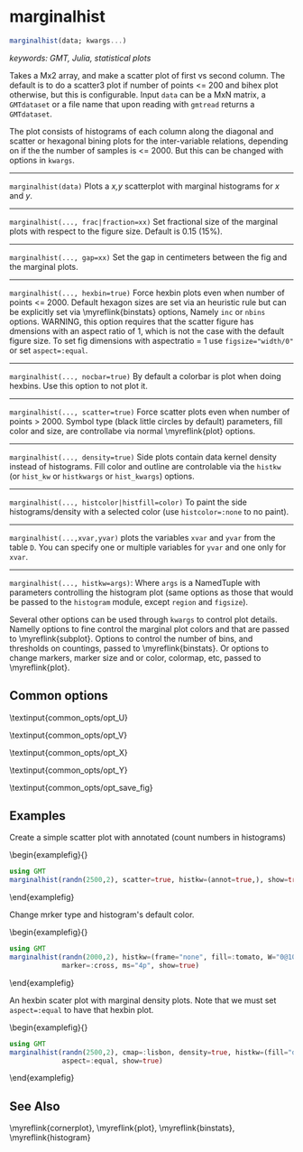 # marginalhist

```julia
marginalhist(data; kwargs...)
```

*keywords: GMT, Julia, statistical plots*


Takes a Mx2 array, and make a scatter plot of first vs second column. The default is to do a scatter3
plot if number of points <= 200 and bihex plot otherwise, but this is configurable.  Input `data`
can be a MxN matrix, a `GMTdataset` or a file name that upon reading with `gmtread` returns a `GMTdataset`.

The plot consists of histograms of each column along the diagonal and scatter or hexagonal bining plots
for the inter-variable relations, depending on if the the number of samples is <= 2000. But this can be
changed with options in `kwargs`.

-----
`marginalhist(data)` Plots a *x,y* scatterplot with marginal histograms for *x* and *y*. 

-----
`marginalhist(..., frac|fraction=xx)` Set fractional size of the marginal plots with respect to the
figure size. Default is 0.15 (15%).

-----
`marginalhist(..., gap=xx)` Set the gap in centimeters between the fig and the marginal plots.

-----
`marginalhist(..., hexbin=true)` Force hexbin plots even when number of points <= 2000. Default hexagon sizes
are set via an heuristic rule but can be explicitly set via \myreflink{binstats} options, Namely `inc`
or `nbins` options. WARNING, this option requires that the scatter figure has dmensions with an aspect ratio of 1,
which is not the case with the default figure size. To set fig dimensions with aspectratio = 1 use `figsize="width/0"`
or set `aspect=:equal`.

-----
`marginalhist(..., nocbar=true)` By default a colorbar is plot when doing hexbins. Use this option to not plot it.

-----
`marginalhist(..., scatter=true)` Force scatter plots even when number of points > 2000. Symbol type
(black little circles by default) parameters, fill color and size, are controllabe via normal \myreflink{plot} options.

-----
`marginalhist(..., density=true)` Side plots contain data kernel density instead of histograms.
Fill color and outline are controlable via the `histkw` (or `hist_kw` or `histkwargs` or `hist_kwargs`) options.

-----
`marginalhist(..., histcolor|histfill=color)` To paint the side histograms/density with a selected
color (use `histcolor=:none` to no paint).

-----
`marginalhist(...,xvar,yvar)` plots the variables `xvar` and `yvar` from the table `D`. You can specify one or
multiple variables for `yvar` and one only for `xvar`.

-----
`marginalhist(..., histkw=args)`: Where `args` is a NamedTuple with parameters controlling the histogram
plot (same options as those that would be passed to the `histogram` module, except `region` and `figsize`).

Several other options can be used through `kwargs` to control plot details. Namelly options to fine control
the marginal plot colors and that are passed to \myreflink{subplot}. Options to control the number of bins, and thresholds
on countings, passed to \myreflink{binstats}. Or options to change markers, marker size and or color, colormap, etc,
passed to \myreflink{plot}.


Common options
--------------

\textinput{common_opts/opt_U}

\textinput{common_opts/opt_V}

\textinput{common_opts/opt_X}

\textinput{common_opts/opt_Y}

\textinput{common_opts/opt_save_fig}

Examples
--------

Create a simple scatter plot with annotated (count numbers in histograms)

\begin{examplefig}{}
```julia
using GMT
marginalhist(randn(2500,2), scatter=true, histkw=(annot=true,), show=true)
```
\end{examplefig}

Change mrker type and histogram's default color.

\begin{examplefig}{}
```julia
using GMT
marginalhist(randn(2000,2), histkw=(frame="none", fill=:tomato, W="0@100"),
             marker=:cross, ms="4p", show=true)
```
\end{examplefig}

An hexbin scater plot with marginal density plots. Note that we must set `aspect=:equal` to have that hexbin plot.

\begin{examplefig}{}
```julia
using GMT
marginalhist(randn(2500,2), cmap=:lisbon, density=true, histkw=(fill="darkgreen@60",),
             aspect=:equal, show=true)
```
\end{examplefig}


See Also
--------

\myreflink{cornerplot}, \myreflink{plot}, \myreflink{binstats}, \myreflink{histogram}